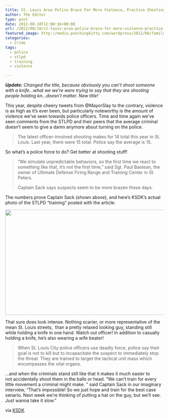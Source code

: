 ```yaml
---
title: St. Louis Area Police Brace For More Violence, Practice Shooting Stoic Figures
author: The Editor
type: post
date: 2012-08-10T12:00:16+00:00
url: /2012/08/10/st-louis-area-police-brace-for-more-violence-practice-shooting-people-with-knives/
featured_image: http://media.punchingkitty.com/wordpress/2012/08/family-guy-detective-scrotes.jpg
categories:
  - Crime
tags:
  - police
  - stlpd
  - training
  - violence

---
```

_**Update:** Changed the title, because obviously you can&#8217;t shoot someone with a knife&#8230;what we we&#8217;re were trying to say that they are shooting people holding kn&#8230;doesn&#8217;t matter. New title!_

This year, despite cheery tweets from @MayorSlay to the contrary, violence is as high as it&#8217;s ever been, but particularly noteworthy is the amount of violence we&#8217;ve seen towards police officers. Time and time again we&#8217;ve seen comments from the STLPD and their peers that the average criminal doesn&#8217;t seem to give a damn anymore about turning on the police.

> The latest officer-involved shooting makes for 14 total this year in St. Louis. Last year, there were 15 total. Police say the average is 15.

So what&#8217;s a police force to do? Get better at shooting stuff!

> &#8220;We simulate unpredictable behaviors, so the first time we react to something like that, it&#8217;s not the first time,&#8221; said Sgt. Paul Bastean, the owner of Ultimate Defense Firing Range and Training Center in St. Peters.
> 
> Captain Sack says suspects seem to be more brazen these days.

The numbers prove Captain Sack (shown above), and here&#8217;s KSDK&#8217;s actual photo of the STLPD &#8220;training&#8221; posted with the article:

[<img class="aligncenter size-full wp-image-14337" title="stlpd_gun_training" src="http://media.punchingkitty.com/wordpress/2012/08/stlpd_gun_training.jpg" alt="" width="595" height="333" />][1]

That sure does look intense. Nothing scarier, or more representative of the mean St. Louis streets,  than a pretty relaxed looking guy, standing still while holding a knife in one hand. Watch out officer! In addition to casually holding a knife, he&#8217;s also wearing a wife beater!

> When St. Louis City police officers use deadly force, police say their goal is not to kill but to incapacitate the suspect to immediately stop the threat. They are trained to target the tactical unit mass which encompasses the vital organs.

&#8230;and when the criminals stand still like that it makes it much easier to not accidentally shoot them in the balls or head. &#8220;We can&#8217;t train for every little movement a criminal might make. &#8221; said Captain Sack in our imaginary interview, &#8220;That&#8217;s impossible! So we just hope and train for the best case senario. Next week we&#8217;re thinking of putting a hat on the guy, but we&#8217;ll see. Just wanna take it slow.&#8221;

via <a href="http://www.ksdk.com/news/crime/article/332216/147/Weapons-training-for-St-Louis-police-officers" target="_blank">KSDK</a>

 [1]: http://media.punchingkitty.com/wordpress/2012/08/stlpd_gun_training.jpg